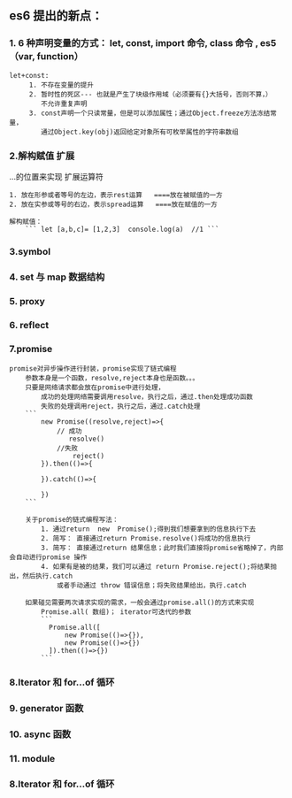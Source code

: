 ## es6 提出的新点：

### 1. 6 种声明变量的方式： let, const, import 命令, class 命令 , es5（var, function）

    let+const:
         1. 不存在变量的提升
         2. 暂时性的死区--- 也就是产生了块级作用域（必须要有{}大括号，否则不算，）
            不允许重复声明
         3. const声明一个只读常量，但是可以添加属性；通过Object.freeze方法冻结常量，
            通过Object.key(obj)返回给定对象所有可枚举属性的字符串数组

### 2.解构赋值 扩展

...的位置来实现   扩展运算符    

    1. 放在形参或者等号的左边，表示rest运算   ====放在被赋值的一方
    2. 放在实参或等号的右边，表示spread运算   ====放在赋值的一方

    解构赋值：  
        ``` let [a,b,c]= [1,2,3]  console.log(a)  //1 ```

### 3.symbol

### 4. set 与 map 数据结构

### 5. proxy

### 6. reflect

### 7.promise
    promise对异步操作进行封装，promise实现了链式编程
        参数本身是一个函数，resolve,reject本身也是函数。。。  
        只要是网络请求都会放在promise中进行处理，
            成功的处理网络需要调用resolve，执行之后，通过.then处理成功函数
            失败的处理调用reject，执行之后，通过.catch处理
        ```
            new Promise((resolve,reject)=>{
                // 成功
                   resolve()  
                //失败
                    reject()
            }).then(()=>{

            }).catch(()=>{

            })
        ```

        关于promise的链式编程写法：
            1. 通过return  new  Promise();得到我们想要拿到的信息执行下去
            2. 简写： 直接通过return Promise.resolve()将成功的信息执行
            3. 简写： 直接通过return 结果信息；此时我们直接将promise省略掉了，内部会自动进行promise 操作
            4. 如果有是被的结果，我们可以通过 return Promise.reject();将结果抛出，然后执行.catch
                或者手动通过 throw 错误信息；将失败结果给出，执行.catch

        如果碰见需要两次请求实现的需求，一般会通过promise.all()的方式来实现
            Promise.all( 数组)； iterator可迭代的参数
            ```
              Promise.all([
                  new Promise(()=>{}),
                  new Promise(()=>{})
              ]).then(()=>{})
            ```

### 8.Iterator 和 for...of 循环

### 9. generator 函数

### 10. async 函数

### 11. module

### 8.Iterator 和 for...of 循环

